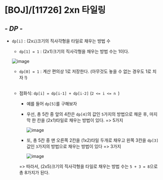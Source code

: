 # [BOJ]/[11726] 2xn 타일링

## *- DP -*

* `dp[i]` : (2x`i`)크기의 직사각형을 타일로 채우는 방법 수

  * `dp[1] = 1` : (2x1)크기의 직사각형을 채우는 방법 수는 1이다.

  ![image](https://user-images.githubusercontent.com/33208360/109319822-a5f83e80-7892-11eb-8f96-489677541228.png)

  *  `dp[0] = 1` : 계산 편의상 1로 저장한다. (아무것도 놓을 수 없는 경우도 1로 치자 !)

  </br>

  * 점화식: `dp[i] = dp[i-1] + dp[i-2]`  (`2 <= i <= n `)

    * 예를 들어 `dp[5]`를 구해보자

    * 우선, 총 5칸 중 앞의 4칸은 `dp[4]`의 값인 `5`가지의 방법으로 채운 후, 마지막 한 칸을 (2x1)타일로 채우는 방법이 있다. => 5가지

      ![image](https://user-images.githubusercontent.com/33208360/109320650-94636680-7893-11eb-8dfe-731ab9a438a7.png)

    * 또, 총 5칸 중 맨 오른쪽 2칸을 (1x2)타일 두개로 채우고 왼쪽 3칸을 `dp[3]`값인 `3`가지의 방법으로 채우는 방법이 있다 => 3가지

      ![image](https://user-images.githubusercontent.com/33208360/109320970-f6bc6700-7893-11eb-8f01-ffc79a9a178b.png)

    => 따라서, (2x5)크기의 직사각형을 타일로 채우는 방법 수는 `5 + 3 = 8`으로 총 8가지가 된다.
